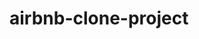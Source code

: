 # airbnb-clone-project
<!-- # The Airbnb Clone Project is a comprehensive, real-world application designed to simulate the development of a robust booking platform like Airbnb. It involves a deep dive into full-stack development, focusing on backend systems, database design, API development, and application security. 
# This project is tailored to enhance your expertise in modern software development practices. By completing these tasks, learners will:

# Master collaborative team workflows using GitHub.
Deepen their understanding of backend architecture and database design principles.
Implement advanced security measures for API development.
Gain proficiency in designing and managing CI/CD pipelines for efficient deployment.
Strengthen their ability to document and plan complex software projects effectively.
Develop an understanding of integrating technologies like Django, MySQL, and GraphQL in a unified ecosystem. -->

<!-- Team Roles
backend developer: Builds the server-side logic and infrastructure of a web application,implement the core of an app—its algorithms and business logic. Experienced back-end developers not only write code but also do the tasks of an architect—for example, devise an app architecture or design and implement the necessary integrations.
frontend developer: Front-end developers create the part of an application that users interact with, ensuring that an app offers an equally smooth experience to all—no matter the device, platform, or operational system.
Databas Administrator: Manages and maintains databases used by applications.
Project manager (PM): Makes sure a product or its part is delivered on time and within budget. Manages and motivates the software development team.
UI/UX designer: Transforms a product vision into user-friendly designs.Creates user journeys for the best user experience and highest conversion rates --> 

<!-- Technology Stack
Django: Handles routing (URLs), views, and templates, Manages databases with its built-in ORM. Includes built-in authentication, admin panel, and security features.
PostgreSQL: PostgreSQL is a powerful, open-source relational database used to store and manage data. It stores structured data (tables, rows). Supports advanced queries, indexing, and data types, ensures data integrity, reliability, and performance.
GraphQL: GraphQL is a query language for APIs and a runtime for executing those queries with your existing data. Allows clients to request exactly the data they need. It reduces over-fetching or under-fetching of data (unlike REST).Provides a single endpoint for querying complex, nested data -->

<!-- Database Design
Users:Represents people who use the platform (e.g., renters, property owners).
id: Unique identifier (primary key)
name: Full name of the user
email: Unique email address
password_hash: Encrypted password
role: Can be renter or owner
Relationships:
A user can list multiple properties
A user can make multiple bookings
A user can leave multiple reviews

Properties: Represents places listed for booking.
id: Unique identifier
title: Name of the property
description: Detailed description
location: Address or city
price_per_night: Cost to rent per night
owner_id: References the id of a user (owner)
Relationships:
A property belongs to one user
A property can have multiple bookings
A property can have multiple reviews

Bookings:Represents reservation information.
id: Unique identifier
user_id: The renter who made the booking
property_id: The property being booked
start_date: Booking start date
end_date: Booking end date
Relationships:
A booking belongs to one user
A booking belongs to one property

Reviews: Represents user feedback on properties.
id: Unique identifier
user_id: Reviewer (user)
property_id: Reviewed property
rating: Numeric score (e.g., 1-5)
comment: Text feedback
Relationships:
A review belongs to one user
A review belongs to one property

Payments:
id: Unique identifier
booking_id: The associated booking
amount: Total payment amount
status: Paid, pending, failed
payment_date: Timestamp of payment
Relationships:
A payment belongs to one booking

Feature Breakdown